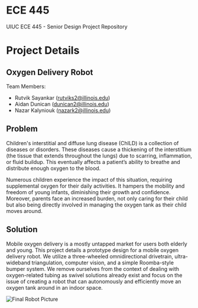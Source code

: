 # ECE 445
UIUC ECE 445 - Senior Design Project Repository

# Project Details
## Oxygen Delivery Robot

Team Members:
- Rutvik Sayankar (rutviks2@illinois.edu)
- Aidan Dunican (dunican2@illinois.edu)
- Nazar Kalyniouk (nazark2@illinois.edu)

## Problem

Children's interstitial and diffuse lung disease (ChILD) is a collection of diseases or disorders. These diseases cause a thickening of the interstitium (the tissue that extends throughout the lungs) due to scarring, inflammation, or fluid buildup. This eventually affects a patient’s ability to breathe and distribute enough oxygen to the blood.

Numerous children experience the impact of this situation, requiring supplemental oxygen for their daily activities. It hampers the mobility and freedom of young infants, diminishing their growth and confidence. Moreover, parents face an increased burden, not only caring for their child but also being directly involved in managing the oxygen tank as their child moves around.

## Solution

Mobile oxygen delivery is a mostly untapped market for users both elderly and young. This project details a prototype design for a mobile oxygen delivery robot. We utilize a three-wheeled omnidirectional drivetrain, ultra-wideband triangulation, computer vision, and a simple Roomba-style bumper system. We remove ourselves from the context of dealing with oxygen-related tubing as swivel solutions already exist and focus on the issue of creating a robot that can autonomously and efficiently move an oxygen tank around in an indoor space.

![Final Robot Picture]([https://github.com/rutvikts/ECE445_SP24/tree/main/Paperwork/FinalReportLatexEnvironment/Images/FinalRobotPic.png])


